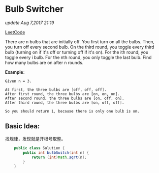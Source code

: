 # Bulb Switcher

_update Aug 7,2017 21:19_

[LeetCode](https://leetcode.com/problems/bulb-switcher/description/)

There are n bulbs that are initially off. You first turn on all the bulbs. Then, you turn off every second bulb. On the third round, you toggle every third bulb \(turning on if it's off or turning off if it's on\). For the ith round, you toggle every i bulb. For the nth round, you only toggle the last bulb. Find how many bulbs are on after n rounds.

**Example:**

```text
Given n = 3. 

At first, the three bulbs are [off, off, off].
After first round, the three bulbs are [on, on, on].
After second round, the three bulbs are [on, off, on].
After third round, the three bulbs are [on, off, off]. 

So you should return 1, because there is only one bulb is on.
```

## Basic Idea:

找规律，发现就是开根号取整。

```java
    public class Solution {
        public int bulbSwitch(int n) {
            return (int)Math.sqrt(n);
        }
    }
```

